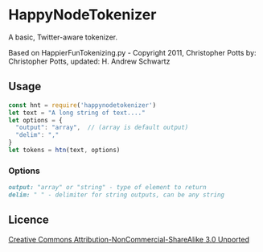 # HappyNodeTokenizer

A basic, Twitter-aware tokenizer.

Based on HappierFunTokenizing.py - Copyright 2011, Christopher Potts
by: Christopher Potts, updated: H. Andrew Schwartz

## Usage
```Javascript
const hnt = require('happynodetokenizer')
let text = "A long string of text...."
let options = {
  "output": "array",  // (array is default output)
  "delim": ","
}
let tokens = htn(text, options)
```

### Options
```Markdown
output: "array" or "string" - type of element to return
delim: " " - delimiter for string outputs, can be any string
```

## Licence
[Creative Commons Attribution-NonCommercial-ShareAlike 3.0 Unported](http://creativecommons.org/licenses/by-nc-sa/3.0/)